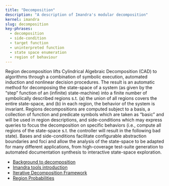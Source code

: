 ```yaml
---
title: "Decomposition"
description: "A description of Imandra's modular decomposition"
kernel: imandra
slug: decomposition
key-phrases:
  - decomposition
  - side-condition
  - target function
  - uninterpreted function
  - state space enumeration
  - region of behaviour
---
```


Region decomposition lifts Cylindrical Algebraic Decomposition (CAD) to algorithms through a combination of symbolic execution, automated induction and nonlinear decision procedures. The result is an automatic method for decomposing the state-space of a system (as given by the “step” function of an (infinite) state-machine) into a finite number of symbolically described regions s.t. (a) the union of all regions covers the entire state-space, and (b) in each region, the behavior of the system is invariant. Regions decompositions are computed subject to a basis, a collection of function and predicate symbols which are taken as “basic” and will be used in region descriptions, and side-conditions which may express queries to focus the decomposition on specific behaviors (i.e., compute all regions of the state-space s.t. the controller will result in the following bad state). Bases and side-conditions facilitate configurable abstraction boundaries and foci and allow the analysis of the state-space to be adapted for many different applications, from high-coverage test-suite generation to automated documentation synthesis to interactive state-space exploration.


- [Background to decomposition](DecompositionIntro.md)
- [Imandra tools introduction](Imandra-tools%20Introduction.md)
- [Iterative Decomposition Framework](Iterative%20Decomposition%20Framework.md)
- [Region Probabilities](Region%20Probabilities.md)



